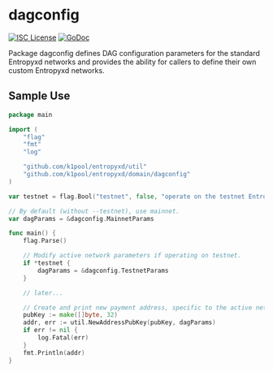 dagconfig
========

[![ISC License](http://img.shields.io/badge/license-ISC-blue.svg)](https://choosealicense.com/licenses/isc/)
[![GoDoc](https://img.shields.io/badge/godoc-reference-blue.svg)](http://godoc.org/github.com/k1pool/entropyxd/dagconfig)

Package dagconfig defines DAG configuration parameters for the standard
Entropyxd networks and provides the ability for callers to define their own custom
Entropyxd networks.

## Sample Use

```Go
package main

import (
	"flag"
	"fmt"
	"log"

	"github.com/k1pool/entropyxd/util"
	"github.com/k1pool/entropyxd/domain/dagconfig"
)

var testnet = flag.Bool("testnet", false, "operate on the testnet Entropyx network")

// By default (without --testnet), use mainnet.
var dagParams = &dagconfig.MainnetParams

func main() {
	flag.Parse()

	// Modify active network parameters if operating on testnet.
	if *testnet {
		dagParams = &dagconfig.TestnetParams
	}

	// later...

	// Create and print new payment address, specific to the active network.
	pubKey := make([]byte, 32)
	addr, err := util.NewAddressPubKey(pubKey, dagParams)
	if err != nil {
		log.Fatal(err)
	}
	fmt.Println(addr)
}
```
